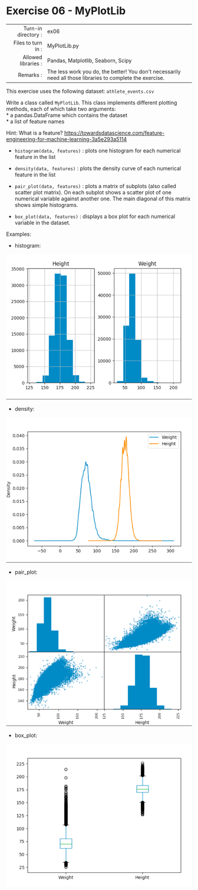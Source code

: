 # Exercise 06 - MyPlotLib

|                         |                    |
| -----------------------:| ------------------ |
|   Turn-in directory :   |  ex06              |
|   Files to turn in :    |  MyPlotLib.py      |
|   Allowed libraries :   |  Pandas, Matplotlib, Seaborn, Scipy|
|   Remarks :             |  The less work you do, the better! You don't necessarily need all those libraries to complete the exercise.|

This exercise uses the following dataset: `athlete_events.csv`

Write a class called `MyPlotLib`. This class implements different plotting methods, each of which take two arguments:  
	* a pandas.DataFrame which contains the dataset  
	* a list of feature names

Hint: What is a feature? <href src="https://towardsdatascience.com/feature-engineering-for-machine-learning-3a5e293a5114"><u><font color=blue>https://towardsdatascience.com/feature-engineering-for-machine-learning-3a5e293a5114</font></u></href>

* `histogram(data, features)` : plots one histogram for each numerical feature in the list

* `density(data, features)` : plots the density curve of each numerical feature in the list

* `pair_plot(data, features)` : plots a matrix of subplots (also called scatter plot matrix). On each subplot shows a scatter plot of one numerical variable against another one. The main diagonal of this matrix shows simple histograms.

* `box_plot(data, features)` : displays a box plot for each numerical variable in the dataset.

Examples:

* histogram:

<img src="day04/assets/ex06_histogram.png">

* density:

<img src="day04/assets/ex06_density.png">

* pair_plot:

<img src="day04/assets/ex06_pair_plot.png">

* box_plot:

<img src="day04/assets/ex06_box_plot.png">
